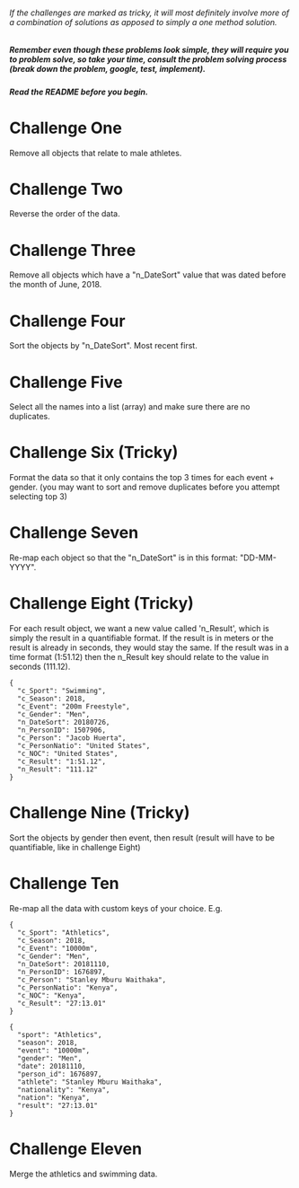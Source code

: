 ###### If the challenges are marked as tricky, it will most definitely involve more of a combination of solutions as apposed to simply a one method solution.

##### Remember even though these problems look simple, they will require you to problem solve, so take your time, consult the problem solving process (break down the problem, google, test, implement).

##### Read the README before you begin.

# Challenge One

Remove all objects that relate to male athletes.

# Challenge Two

Reverse the order of the data.

# Challenge Three

Remove all objects which have a "n_DateSort" value that was dated before the month of June, 2018.

# Challenge Four

Sort the objects by "n_DateSort". Most recent first.

# Challenge Five

Select all the names into a list (array) and make sure there are no duplicates.

# Challenge Six (Tricky)

Format the data so that it only contains the top 3 times for each event + gender.
(you may want to sort and remove duplicates before you attempt selecting top 3)

# Challenge Seven

Re-map each object so that the "n_DateSort" is in this format: "DD-MM-YYYY".

# Challenge Eight (Tricky)

For each result object, we want a new value called 'n_Result', which is simply the result in a quantifiable format. If the result is in meters or the result is already in seconds, they would stay the same. If the result was in a time format (1:51.12) then the n_Result key should relate to the value in seconds (111.12).

```New
{
  "c_Sport": "Swimming",
  "c_Season": 2018,
  "c_Event": "200m Freestyle",
  "c_Gender": "Men",
  "n_DateSort": 20180726,
  "n_PersonID": 1507906,
  "c_Person": "Jacob Huerta",
  "c_PersonNatio": "United States",
  "c_NOC": "United States",
  "c_Result": "1:51.12",
  "n_Result": "111.12"
}
```

# Challenge Nine (Tricky)

Sort the objects by gender then event, then result (result will have to be quantifiable, like in challenge Eight)

# Challenge Ten

Re-map all the data with custom keys of your choice. E.g.

```Original
{
  "c_Sport": "Athletics",
  "c_Season": 2018,
  "c_Event": "10000m",
  "c_Gender": "Men",
  "n_DateSort": 20181110,
  "n_PersonID": 1676897,
  "c_Person": "Stanley Mburu Waithaka",
  "c_PersonNatio": "Kenya",
  "c_NOC": "Kenya",
  "c_Result": "27:13.01"
}
```

```New
{
  "sport": "Athletics",
  "season": 2018,
  "event": "10000m",
  "gender": "Men",
  "date": 20181110,
  "person_id": 1676897,
  "athlete": "Stanley Mburu Waithaka",
  "nationality": "Kenya",
  "nation": "Kenya",
  "result": "27:13.01"
}
```

# Challenge Eleven

Merge the athletics and swimming data.
